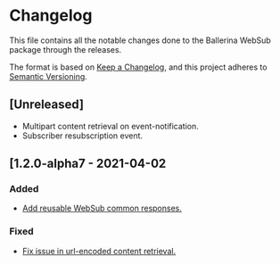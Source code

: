 # Changelog
This file contains all the notable changes done to the Ballerina WebSub package through the releases.

The format is based on [Keep a Changelog](https://keepachangelog.com/en/1.0.0/),
and this project adheres to [Semantic Versioning](https://semver.org/spec/v2.0.0.html).

## [Unreleased]
- Multipart content retrieval on event-notification.
- Subscriber resubscription event.

## [1.2.0-alpha7 - 2021-04-02
### Added
- [Add reusable WebSub common responses.](https://github.com/ballerina-platform/module-ballerina-websub/pull/159)

### Fixed
- [Fix issue in url-encoded content retrieval.](https://github.com/ballerina-platform/module-ballerina-websub/pull/168)